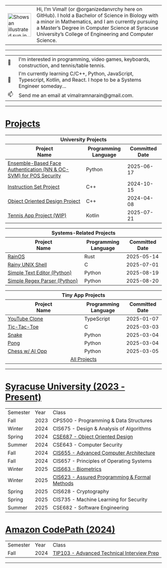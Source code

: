<!-- Image and introduction text -->
<table>
  <tr>
    <td>
      <picture>
        <source media="(prefers-color-scheme: dark)" srcset="https://user-images.githubusercontent.com/25423296/163456776-7f95b81a-f1ed-45f7-b7ab-8fa810d529fa.png">
        <source media="(prefers-color-scheme: light)" srcset="https://user-images.githubusercontent.com/25423296/163456779-a8556205-d0a5-45e2-ac17-42d089e3c3f8.png">
        <img alt="Shows an illustrated sun in light mode and a moon with stars in dark mode." src="https://user-images.githubusercontent.com/25423296/163456779-a8556205-d0a5-45e2-ac17-42d089e3c3f8.png" width="75">
      </picture>
    </td>
    <td width="800", style="padding-left: 10px;">
      Hi, I’m Vimal! (or @organizedanvrchy here on GitHub). I hold a Bachelor of Science in Biology with a minor in Mathematics,
      and I am currently pursuing a Master’s Degree in Computer Science at Syracuse University’s College of Engineering and Computer Science.
    </td>
  </tr>
</table>

---

<table>
  <!-- Lines with emojis -->
  <tr>
    <td>👾</td>
    <td width="850", style="padding-left: 10px;">I'm interested in programming, video games, keyboards, construction, and tennis/table tennis.</td>
  </tr>
  <tr>
    <td>🧠</td>
    <td width="850", style="padding-left: 10px;">I'm currently learning C/C++, Python, JavaScript, Typescript, Kotlin, and React. I hope to be a Systems Engineer someday...</td>
  </tr>
  <tr>
    <td>📫</td>
    <td width="850", style="padding-left: 10px;">Send me an email at vimalramnarain@gmail.com.</td>
  </tr>
</table>

---

# [Projects](https://github.com/organizedanvrchy/Projects)

<!-- University Projects -->
<table>
  <thead>
    <tr>
      <th colspan="3" style="text-align:center;">University Projects</th>
    </tr>
    <tr>
      <th width="600">Project <br> Name</th>
      <th width="150">Programming Language</th>
      <th width="150">Committed <br> Date</th>
    </tr>
  </thead>
  <tbody>
    <tr>
      <td><a href="https://github.com/organizedanvrchy/Face-Authentication-for-POS-Systems">Ensemble-Based Face Authentication (NN &amp; OC-SVM) for POS Security</a></td>
      <td>Python</td>
      <td>2025-06-17</td>
    </tr>
    <tr>
      <td><a href="https://github.com/organizedanvrchy/cis-655-instruction-set">Instruction Set Project</a></td>
      <td>C++</td>
      <td>2024-10-15</td>
    </tr>
    <tr>
      <td><a href="https://github.com/organizedanvrchy/Object-Oriented-Design-Project">Object Oriented Design Project</a></td>
      <td>C++</td>
      <td>2024-04-08</td>
    </tr>
    <tr>
      <td><a href="https://github.com/JacobWansor/TennisAPP](https://github.com/organizedanvrchy/TennisAppDemo-Android-">Tennis App Project (WIP)</a></td>
      <td>Kotlin</td>
      <td>2025-07-21</td>
    </tr>
  </tbody>
</table>

<!-- Systems-Related Projects -->
<table width="100%">
  <thead>
    <tr>
      <th colspan="3" style="text-align:center;">Systems-Related Projects</th>
    </tr>
    <tr>
      <th width="600">Project <br> Name</th>
      <th width="150">Programming Language</th>
      <th width="150">Committed <br> Date</th>
    </tr>
  </thead>
  <tbody>
    <tr>
      <td><a href="https://github.com/organizedanvrchy/rain_os">RainOS</a></td>
      <td>Rust</td>
      <td>2025-05-14</td>
    </tr>
    <tr>
      <td><a href="https://github.com/organizedanvrchy/rainy_shell">Rainy UNIX Shell</a></td>
      <td>C</td>
      <td>2025-07-01</td>
    </tr>
    <tr>
      <td><a href="https://github.com/organizedanvrchy/Text-Editor-Python">Simple Text Editor (Python)</a></td>
      <td>Python</td>
      <td>2025-08-19</td>
    </tr>
    <tr>
      <td><a href="https://github.com/organizedanvrchy/Regex-Parser-Python">Simple Regex Parser (Python)</a></td>
      <td>Python</td>
      <td>2025-08-20</td>
    </tr>
  </tbody>
</table>

<!-- Tiny App Projects -->
<table width="100%">
  <thead>
    <tr>
      <th colspan="3" style="text-align:center;">Tiny App Projects</th>
    </tr>
    <tr>
      <th width="600">Project <br> Name</th>
      <th width="150">Programming Language</th>
      <th width="150">Committed <br> Date</th>
    </tr>
  </thead>
  <tbody>
    <tr>
      <td><a href="https://github.com/organizedanvrchy/Youtube-Clone">YouTube Clone</a></td>
      <td>TypeScript</td>
      <td>2025-01-07</td>
    </tr>
    <tr>
      <td><a href="https://github.com/organizedanvrchy/TicTacToe">Tic-Tac-Toe</a></td>
      <td>C</td>
      <td>2025-03-03</td>
    </tr>
    <tr>
      <td><a href="https://github.com/organizedanvrchy/TicTacToe">Snake</a></td>
      <td>Python</td>
      <td>2025-03-04</td>
    </tr>
    <tr>
      <td><a href="https://github.com/organizedanvrchy/Pong">Pong</a></td>
      <td>Python</td>
      <td>2025-03-04</td>
    </tr>
    <tr>
      <td><a href="https://github.com/organizedanvrchy/Chess">Chess w/ AI Opp</a></td>
      <td>Python</td>
      <td>2025-03-05</td>
    </tr>
    <tr>
      <td colspan="3" align="center"><a href="https://github.com/organizedanvrchy/Projects">All Projects</a></td>
    </tr>
  </tbody>
</table>

---

# [Syracuse University (2023 - Present)](https://github.com/organizedanvrchy/SU-CIS-CSE)
<table>
  <tr>
    <td>Semester</td>
    <td>Year</td>
    <td>Class</td>
  </tr>
  <tr>
    <td>Fall</td>
    <td>2023</td>
    <td>CPS500 - Programming & Data Structures</td>
  </tr>
  <tr>
    <td>Winter</td>
    <td>2024</td>
    <td>CIS675 - Design & Analysis of Algorithms</td>
  </tr>
  <tr>
    <td>Spring</td>
    <td>2024</td>
    <td><a href="https://github.com/organizedanvrchy/Object-Oriented-Design-Project">CSE687 - Object Oriented Design</td>
  </tr>
  <tr>
    <td>Summer</td>
    <td>2024</td>
    <td>CSE643 - Computer Security</td>
  </tr>
  <tr>
    <td>Fall</td>
    <td>2024</td>
    <td><a href="https://github.com/organizedanvrchy/cis-655-instruction-set">CIS655 - Advanced Computer Architecture</td>
  </tr>
  <tr>
    <td>Fall</td>
    <td>2024</td>
    <td>CIS657 - Principles of Operating Systems</td>
  </tr>
  <tr>
    <td>Winter</td>
    <td>2025</td>
    <td><a href="https://github.com/organizedanvrchy/SU-CIS-CSE/tree/main/CIS663%20-%20Biometrics">CIS663 - Biometrics</td>
  </tr>
  <tr>
    <td>Winter</td>
    <td>2025</td>
    <td><a href="https://github.com/organizedanvrchy/SU-CIS-CSE/tree/main/CIS623%20-%20Assured%20Programming%20with%20Formal%20Methods">CIS623 - Assured Programming & Formal Methods</td>
  </tr>
  <tr>
    <td>Spring</td>
    <td>2025</td>
    <td>CIS628 - Cryptography</td>
  </tr>
  <tr>
    <td>Spring</td>
    <td>2025</td>
    <td>CIS735 - Machine Learning for Security</td>
  </tr>
  <tr>
    <td>Summer</td>
    <td>2025</td>
    <td>CSE682 - Software Engineering</td>
  </tr>
</table>

# [Amazon CodePath (2024)](https://github.com/organizedanvrchy/CodePath)
<table>
  <tr>
    <td>Semester</td>
    <td>Year</td>
    <td>Class</td>
  </tr>
  <tr>
    <td>Fall</td>
    <td>2024</td>
    <td><a href="https://github.com/organizedanvrchy/CodePath/tree/main/TIP103#table-of-contents" target="_blank">TIP103 - Advanced Technical Interview Prep</td>
  </tr>
</table>

---

<!---
organizedanvrchy/organizedanvrchy is a ✨ special ✨ repository because its `README.md` (this file) appears on your GitHub profile.
You can click the Preview link to take a look at your changes.
--->
